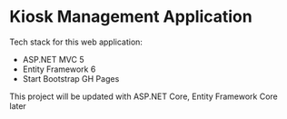 # Kiosk Management Application

Tech stack for this web application:
- ASP.NET MVC 5
- Entity Framework 6
- Start Bootstrap GH Pages

This project will be updated with ASP.NET Core, Entity Framework Core later
